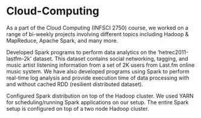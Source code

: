 # Cloud-Computing

As a part of the Cloud Computing (INFSCI 2750) course, we worked on a range of bi-weekly projects involving different topics including Hadoop & MapReduce, Apache Spark, and many more.

Developed Spark programs to perform data analytics on the ‘hetrec2011-lastfm-2k'​ dataset. This dataset contains social networking, tagging, and music artist listening information from a set of 2K users from Last.fm online music system. We have also developed programs using Spark to perform real-time log analysis and provide execution time of data processing with and without cached RDD (resilient distributed dataset). 

Configured Spark distribution on top of the Hadoop cluster. We used YARN for scheduling/running Spark applications on our setup. The entire Spark setup is configured on top of a two node Hadoop cluster.
